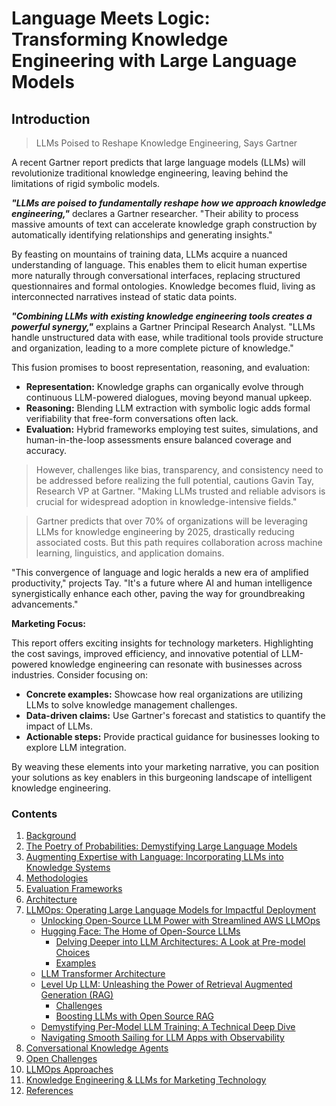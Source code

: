 # Language Meets Logic: Transforming Knowledge Engineering with Large Language Models

## Introduction

> LLMs Poised to Reshape Knowledge Engineering, Says Gartner


A recent Gartner report predicts that large language models (LLMs) will revolutionize traditional knowledge engineering, leaving behind the limitations of rigid symbolic models.

_**"LLMs are poised to fundamentally reshape how we approach knowledge engineering,"**_ declares a Gartner researcher. "Their ability to process massive amounts of text can accelerate knowledge graph construction by automatically identifying relationships and generating insights."

By feasting on mountains of training data, LLMs acquire a nuanced understanding of language. This enables them to elicit human expertise more naturally through conversational interfaces, replacing structured questionnaires and formal ontologies. Knowledge becomes fluid, living as interconnected narratives instead of static data points.

_**"Combining LLMs with existing knowledge engineering tools creates a powerful synergy,"**_ explains a Gartner Principal Research Analyst. "LLMs handle unstructured data with ease, while traditional tools provide structure and organization, leading to a more complete picture of knowledge."

This fusion promises to boost representation, reasoning, and evaluation:

* **Representation:** Knowledge graphs can organically evolve through continuous LLM-powered dialogues, moving beyond manual upkeep.
* **Reasoning:** Blending LLM extraction with symbolic logic adds formal verifiability that free-form conversations often lack.
* **Evaluation:** Hybrid frameworks employing test suites, simulations, and human-in-the-loop assessments ensure balanced coverage and accuracy.

> However, challenges like bias, transparency, and consistency need to be addressed before realizing the full potential, cautions Gavin Tay, Research VP at Gartner. "Making LLMs trusted and reliable advisors is crucial for widespread adoption in knowledge-intensive fields."

> Gartner predicts that over 70% of organizations will be leveraging LLMs for knowledge engineering by 2025, drastically reducing associated costs. But this path requires collaboration across machine learning, linguistics, and application domains.

"This convergence of language and logic heralds a new era of amplified productivity," projects Tay. "It's a future where AI and human intelligence synergistically enhance each other, paving the way for groundbreaking advancements."

**Marketing Focus:**

This report offers exciting insights for technology marketers. Highlighting the cost savings, improved efficiency, and innovative potential of LLM-powered knowledge engineering can resonate with businesses across industries. Consider focusing on:

* **Concrete examples:** Showcase how real organizations are utilizing LLMs to solve knowledge management challenges.
* **Data-driven claims:** Use Gartner's forecast and statistics to quantify the impact of LLMs.
* **Actionable steps:** Provide practical guidance for businesses looking to explore LLM integration.

By weaving these elements into your marketing narrative, you can position your solutions as key enablers in this burgeoning landscape of intelligent knowledge engineering.




### Contents
1.  [Background](docs/KnowledgeEngineering%20.md)
2.  [The Poetry of Probabilities: Demystifying Large Language Models](docs/LLM.md)
3.  [Augmenting Expertise with Language: Incorporating LLMs into Knowledge Systems](docs/Incorporating_LLMs.md)
4.  [Methodologies](docs/Methodologies.md)
5.  [Evaluation Frameworks](docs/Evaluation_Frameworks.md)
6.  [Architecture](docs/Architectures.md)
7.  [LLMOps: Operating Large Language Models for Impactful Deployment](docs/LLMOps.md)
    - [Unlocking Open-Source LLM Power with Streamlined AWS LLMOps](docs/llm_open_source.md)
    - [Hugging Face: The Home of Open-Source LLMs](docs/Hugging_Face.md)
      - [Delving Deeper into LLM Architectures: A Look at Pre-model Choices](docs/open_source_llm_architecture.md)
      - [Examples](docs/examples_open_source.md)
    - [LLM Transformer Architecture](docs/Transformer.md)
    - [Level Up LLM: Unleashing the Power of Retrieval Augmented Generation (RAG)](docs/RAG.md)
      - [Challenges](docs/RAG_Challenges.md)
      - [Boosting LLMs with Open Source RAG](docs/rag_tools.md)
    - [Demystifying Per-Model LLM Training: A Technical Deep Dive](docs/LLM_Training.md)
    - [Navigating Smooth Sailing for LLM Apps with Observability](docs/observability.md)
8.  [Conversational Knowledge Agents](docs/Conversational_Knowledge_Agents.md)
9.  [Open Challenges](docs/Open_Challenges.md)
10. [LLMOps Approaches](docs/approahces.md)
11. [Knowledge Engineering & LLMs for Marketing Technology](docs/MarTech.md)
12. [References](docs/References.md)












